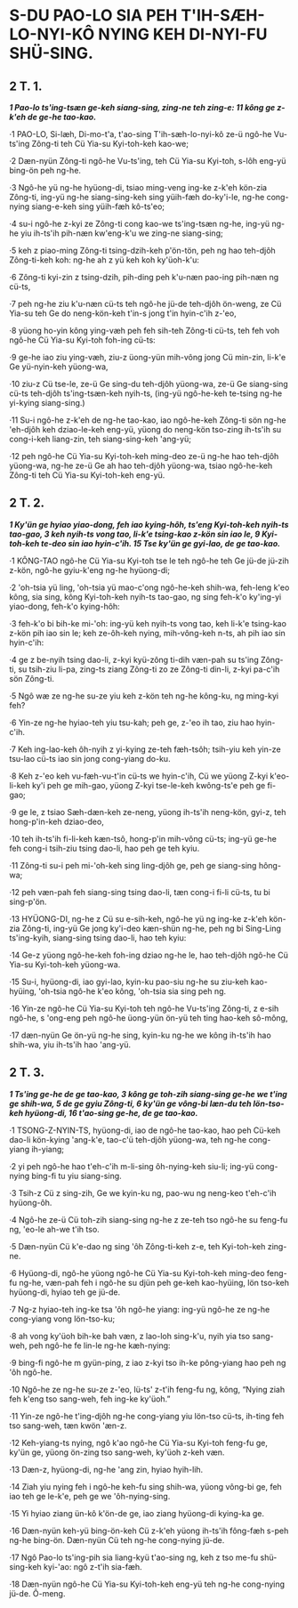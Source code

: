 
# S-DU PAO-LO SIA PEH T'IH-SÆH-LO-NYI-KÔ NYING KEH DI-NYI-FU SHÜ-SING.


## 2 T. 1.

**_1 Pao-lo ts'ing-tsæn ge-keh siang-sing, zing-ne teh zing-e: 11 kông ge z-k'eh de ge-he tao-kao._**

·1 PAO-LO, Si-læh, Di-mo-t'a, t'ao-sing T'ih-sæh-lo-nyi-kô ze-ü ngô-he Vu-ts'ing Zông-ti teh Cü Yia-su Kyi-toh-keh kao-we;

·2 Dæn-nyün Zông-ti ngô-he Vu-ts'ing, teh Cü Yia-su Kyi-toh, s-lôh eng-yü bing-ön peh ng-he.

·3 Ngô-he yü ng-he hyüong-di, tsiao ming-veng ing-ke z-k'eh kön-zia Zông-ti, ing-yü ng-he siang-sing-keh sing yüih-fæh do-ky'i-le, ng-he cong-nying siang-e-keh sing yüih-fæh kô-ts'eo;

·4 su-i ngô-he z-kyi ze Zông-ti cong kao-we ts'ing-tsæn ng-he, ing-yü ng-he yiu ih-ts'ih pih-næn kw'eng-k'u we zing-ne siang-sing;

·5 keh z piao-ming Zông-ti tsing-dzih-keh p'ön-tön, peh ng hao teh-djôh Zông-ti-keh koh: ng-he ah z yü keh koh ky'üoh-k'u:

·6 Zông-ti kyi-zin z tsing-dzih, pih-ding peh k'u-næn pao-ing pih-næn ng cü-ts,

·7 peh ng-he ziu k'u-næn cü-ts teh ngô-he jü-de teh-djôh ön-weng, ze Cü Yia-su teh Ge do neng-kön-keh t'in-s jong t'in hyin-c'ih z-'eo,

·8 yüong ho-yin kông ying-væh peh feh sih-teh Zông-ti cü-ts, teh feh voh ngô-he Cü Yia-su Kyi-toh foh-ing cü-ts:

·9 ge-he iao ziu ying-væh, ziu-z üong-yün mih-vông jong Cü min-zin, li-k'e Ge yü-nyin-keh yüong-wa,

·10 ziu-z Cü tse-le, ze-ü Ge sing-du teh-djôh yüong-wa, ze-ü Ge siang-sing cü-ts teh-djôh ts'ing-tsæn-keh nyih-ts, (ing-yü ngô-he-keh te-tsing ng-he yi-kying siang-sing.)

·11 Su-i ngô-he z-k'eh de ng-he tao-kao, iao ngô-he-keh Zông-ti sön ng-he 'eh-djôh keh dziao-le-keh eng-yü, yüong do neng-kön tso-zing ih-ts'ih su cong-i-keh liang-zin, teh siang-sing-keh 'ang-yü;

·12 peh ngô-he Cü Yia-su Kyi-toh-keh ming-deo ze-ü ng-he hao teh-djôh yüong-wa, ng-he ze-ü Ge ah hao teh-djôh yüong-wa, tsiao ngô-he-keh Zông-ti teh Cü Yia-su Kyi-toh-keh eng-yü.


## 2 T. 2.

**_1 Ky'ün ge hyiao yiao-dong, feh iao kying-hôh, ts'eng Kyi-toh-keh nyih-ts tao-gao, 3 keh nyih-ts vong tao, li-k'e tsing-kao z-kön sin iao le, 9 Kyi-toh-keh te-deo sin iao hyin-c'ih. 15 Tse ky'ün ge gyi-lao, de ge tao-kao._**

·1 KÔNG-TAO ngô-he Cü Yia-su Kyi-toh tse le teh ngô-he teh Ge jü-de jü-zih z-kön, ngô-he gyiu-k'eng ng-he hyüong-di;

·2 'oh-tsia yü ling, 'oh-tsia yü mao-c'ong ngô-he-keh shih-wa, feh-leng k'eo kông, sia sing, kông Kyi-toh-keh nyih-ts tao-gao, ng sing feh-k'o ky'ing-yi yiao-dong, feh-k'o kying-hôh:

·3 feh-k'o bi bih-ke mi-'oh: ing-yü keh nyih-ts vong tao, keh li-k'e tsing-kao z-kön pih iao sin le; keh ze-ôh-keh nying, mih-vông-keh n-ts, ah pih iao sin hyin-c'ih:

·4 ge z be-nyih tsing dao-li, z-kyi kyü-zông ti-dih væn-pah su ts'ing Zông-ti, su tsih-ziu li-pa, zing-ts ziang Zông-ti zo ze Zông-ti din-li, z-kyi pa-c'ih sön Zông-ti.

·5 Ngô wæ ze ng-he su-ze yiu keh z-kön teh ng-he kông-ku, ng ming-kyi feh?

·6 Yin-ze ng-he hyiao-teh yiu tsu-kah; peh ge, z-'eo ih tao, ziu hao hyin-c'ih.

·7 Keh ing-lao-keh ôh-nyih z yi-kying ze-teh fæh-tsôh; tsih-yiu keh yin-ze tsu-lao cü-ts iao sin jong cong-yiang do-ku.

·8 Keh z-'eo keh vu-fæh-vu-t'in cü-ts we hyin-c'ih, Cü we yüong Z-kyi k'eo-li-keh ky'i peh ge mih-gao, yüong Z-kyi tse-le-keh kwông-ts'e peh ge fi-gao;

·9 ge le, z tsiao Sæh-dæn-keh ze-neng, yüong ih-ts'ih neng-kön, gyi-z, teh hong-p'in-keh dziao-deo,

·10 teh ih-ts'ih fi-li-keh kæn-tsô, hong-p'in mih-vông cü-ts; ing-yü ge-he feh cong-i tsih-ziu tsing dao-li, hao peh ge teh kyiu.

·11 Zông-ti su-i peh mi-'oh-keh sing ling-djôh ge, peh ge siang-sing hông-wa;

·12 peh væn-pah feh siang-sing tsing dao-li, tæn cong-i fi-li cü-ts, tu bi sing-p'ön.

·13 HYÜONG-DI, ng-he z Cü su e-sih-keh, ngô-he yü ng ing-ke z-k'eh kön-zia Zông-ti, ing-yü Ge jong ky'i-deo kæn-shün ng-he, peh ng bi Sing-Ling ts'ing-kyih, siang-sing tsing dao-li, hao teh kyiu:

·14 Ge-z yüong ngô-he-keh foh-ing dziao ng-he le, hao teh-djôh ngô-he Cü Yia-su Kyi-toh-keh yüong-wa.

·15 Su-i, hyüong-di, iao gyi-lao, kyin-ku pao-siu ng-he su ziu-keh kao-hyüing, 'oh-tsia ngô-he k'eo kông, 'oh-tsia sia sing peh ng.

·16 Yin-ze ngô-he Cü Yia-su Kyi-toh teh ngô-he Vu-ts'ing Zông-ti, z e-sih ngô-he, s 'ong-eng peh ngô-he üong-yün ön-yü teh ting hao-keh sô-mông,

·17 dæn-nyün Ge ön-yü ng-he sing, kyin-ku ng-he we kông ih-ts'ih hao shih-wa, yiu ih-ts'ih hao 'ang-yü.


## 2 T. 3.

**_1 Ts'ing ge-he de ge tao-kao, 3 kông ge toh-zih siang-sing ge-he we t'ing ge shih-wa, 5 de ge gyiu Zông-ti, 6 ky'ün ge vông-bi læn-du teh lön-tso-keh hyüong-di, 16 t'ao-sing ge-he, de ge tao-kao._**

·1 TSONG-Z-NYIN-TS, hyüong-di, iao de ngô-he tao-kao, hao peh Cü-keh dao-li kön-kying 'ang-k'e, tao-c'ü teh-djôh yüong-wa, teh ng-he cong-yiang ih-yiang;

·2 yi peh ngô-he hao t'eh-c'ih m-li-sing ôh-nying-keh siu-li; ing-yü cong-nying bing-fi tu yiu siang-sing.

·3 Tsih-z Cü z sing-zih, Ge we kyin-ku ng, pao-wu ng neng-keo t'eh-c'ih hyüong-ôh.

·4 Ngô-he ze-ü Cü toh-zih siang-sing ng-he z ze-teh tso ngô-he su feng-fu ng, 'eo-le ah-we t'ih tso.

·5 Dæn-nyün Cü k'e-dao ng sing 'ôh Zông-ti-keh z-e, teh Kyi-toh-keh zing-ne.

·6 Hyüong-di, ngô-he yüong ngô-he Cü Yia-su Kyi-toh-keh ming-deo feng-fu ng-he, væn-pah feh i ngô-he su djün peh ge-keh kao-hyüing, lön tso-keh hyüong-di, hyiao teh ge jü-de.

·7 Ng-z hyiao-teh ing-ke tsa 'ôh ngô-he yiang: ing-yü ngô-he ze ng-he cong-yiang vong lön-tso-ku;

·8 ah vong ky'üoh bih-ke bah væn, z lao-loh sing-k'u, nyih yia tso sang-weh, peh ngô-he fe lin-le ng-he kæh-nying:

·9 bing-fi ngô-he m gyün-ping, z iao z-kyi tso ih-ke pông-yiang hao peh ng 'ôh ngô-he.

·10 Ngô-he ze ng-he su-ze z-'eo, lü-ts' z-t'ih feng-fu ng, kông, “Nying ziah feh k'eng tso sang-weh, feh ing-ke ky'üoh.”

·11 Yin-ze ngô-he t'ing-djôh ng-he cong-yiang yiu lön-tso cü-ts, ih-ting feh tso sang-weh, tæn kwön 'æn-z.

·12 Keh-yiang-ts nying, ngô k'ao ngô-he Cü Yia-su Kyi-toh feng-fu ge, ky'ün ge, yüong ön-zing tso sang-weh, ky'üoh z-keh væn.

·13 Dæn-z, hyüong-di, ng-he 'ang zin, hyiao hyih-lih.

·14 Ziah yiu nying feh i ngô-he keh-fu sing shih-wa, yüong vông-bi ge, feh iao teh ge le-k'e, peh ge we 'ôh-nying-sing.

·15 Yi hyiao ziang ün-kô k'ön-de ge, iao ziang hyüong-di kying-ka ge.

·16 Dæn-nyün keh-yü bing-ön-keh Cü z-k'eh yüong ih-ts'ih fông-fæh s-peh ng-he bing-ön. Dæn-nyün Cü teh ng-he cong-nying jü-de.

·17 Ngô Pao-lo ts'ing-pih sia liang-kyü t'ao-sing ng, keh z tso me-fu shü-sing-keh kyi-'ao: ngô z-t'ih sia-fæh.

·18 Dæn-nyün ngô-he Cü Yia-su Kyi-toh-keh eng-yü teh ng-he cong-nying jü-de. Ô-meng.








